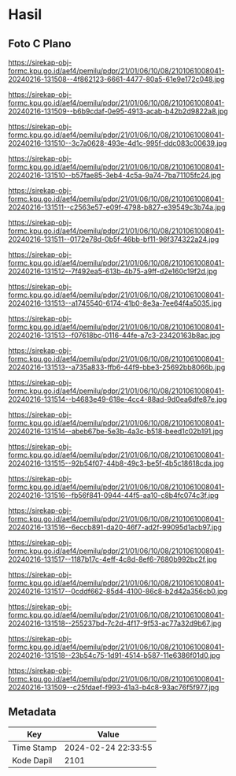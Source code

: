 # Hasil

## Foto C Plano

https://sirekap-obj-formc.kpu.go.id/aef4/pemilu/pdpr/21/01/06/10/08/2101061008041-20240216-131508--4f862123-6661-4477-80a5-61e9e172c048.jpg

https://sirekap-obj-formc.kpu.go.id/aef4/pemilu/pdpr/21/01/06/10/08/2101061008041-20240216-131509--b6b9cdaf-0e95-4913-acab-b42b2d9822a8.jpg

https://sirekap-obj-formc.kpu.go.id/aef4/pemilu/pdpr/21/01/06/10/08/2101061008041-20240216-131510--3c7a0628-493e-4d1c-995f-ddc083c00639.jpg

https://sirekap-obj-formc.kpu.go.id/aef4/pemilu/pdpr/21/01/06/10/08/2101061008041-20240216-131510--b57fae85-3eb4-4c5a-9a74-7ba71105fc24.jpg

https://sirekap-obj-formc.kpu.go.id/aef4/pemilu/pdpr/21/01/06/10/08/2101061008041-20240216-131511--c2563e57-e09f-4798-b827-e39549c3b74a.jpg

https://sirekap-obj-formc.kpu.go.id/aef4/pemilu/pdpr/21/01/06/10/08/2101061008041-20240216-131511--0172e78d-0b5f-46bb-bf11-96f374322a24.jpg

https://sirekap-obj-formc.kpu.go.id/aef4/pemilu/pdpr/21/01/06/10/08/2101061008041-20240216-131512--7f492ea5-613b-4b75-a9ff-d2e160c19f2d.jpg

https://sirekap-obj-formc.kpu.go.id/aef4/pemilu/pdpr/21/01/06/10/08/2101061008041-20240216-131513--a1745540-6174-41b0-8e3a-7ee64f4a5035.jpg

https://sirekap-obj-formc.kpu.go.id/aef4/pemilu/pdpr/21/01/06/10/08/2101061008041-20240216-131513--f07618bc-0116-44fe-a7c3-23420163b8ac.jpg

https://sirekap-obj-formc.kpu.go.id/aef4/pemilu/pdpr/21/01/06/10/08/2101061008041-20240216-131513--a735a833-ffb6-44f9-bbe3-25692bb8066b.jpg

https://sirekap-obj-formc.kpu.go.id/aef4/pemilu/pdpr/21/01/06/10/08/2101061008041-20240216-131514--b4683e49-618e-4cc4-88ad-9d0ea6dfe87e.jpg

https://sirekap-obj-formc.kpu.go.id/aef4/pemilu/pdpr/21/01/06/10/08/2101061008041-20240216-131514--abeb67be-5e3b-4a3c-b518-beed1c02b191.jpg

https://sirekap-obj-formc.kpu.go.id/aef4/pemilu/pdpr/21/01/06/10/08/2101061008041-20240216-131515--92b54f07-44b8-49c3-be5f-4b5c18618cda.jpg

https://sirekap-obj-formc.kpu.go.id/aef4/pemilu/pdpr/21/01/06/10/08/2101061008041-20240216-131516--fb56f841-0944-44f5-aa10-c8b4fc074c3f.jpg

https://sirekap-obj-formc.kpu.go.id/aef4/pemilu/pdpr/21/01/06/10/08/2101061008041-20240216-131516--6eccb891-da20-46f7-ad2f-99095d1acb97.jpg

https://sirekap-obj-formc.kpu.go.id/aef4/pemilu/pdpr/21/01/06/10/08/2101061008041-20240216-131517--1187b17c-4eff-4c8d-8ef6-7680b992bc2f.jpg

https://sirekap-obj-formc.kpu.go.id/aef4/pemilu/pdpr/21/01/06/10/08/2101061008041-20240216-131517--0cddf662-85d4-4100-86c8-b2d42a356cb0.jpg

https://sirekap-obj-formc.kpu.go.id/aef4/pemilu/pdpr/21/01/06/10/08/2101061008041-20240216-131518--255237bd-7c2d-4f17-9f53-ac77a32d9b67.jpg

https://sirekap-obj-formc.kpu.go.id/aef4/pemilu/pdpr/21/01/06/10/08/2101061008041-20240216-131518--23b54c75-1d91-4514-b587-11e6386f01d0.jpg

https://sirekap-obj-formc.kpu.go.id/aef4/pemilu/pdpr/21/01/06/10/08/2101061008041-20240216-131509--c25fdaef-f993-41a3-b4c8-93ac76f5f977.jpg


## Metadata

| Key        | Value               |
| ---------- | ------------------- |
| Time Stamp | 2024-02-24 22:33:55 |
| Kode Dapil | 2101                |




